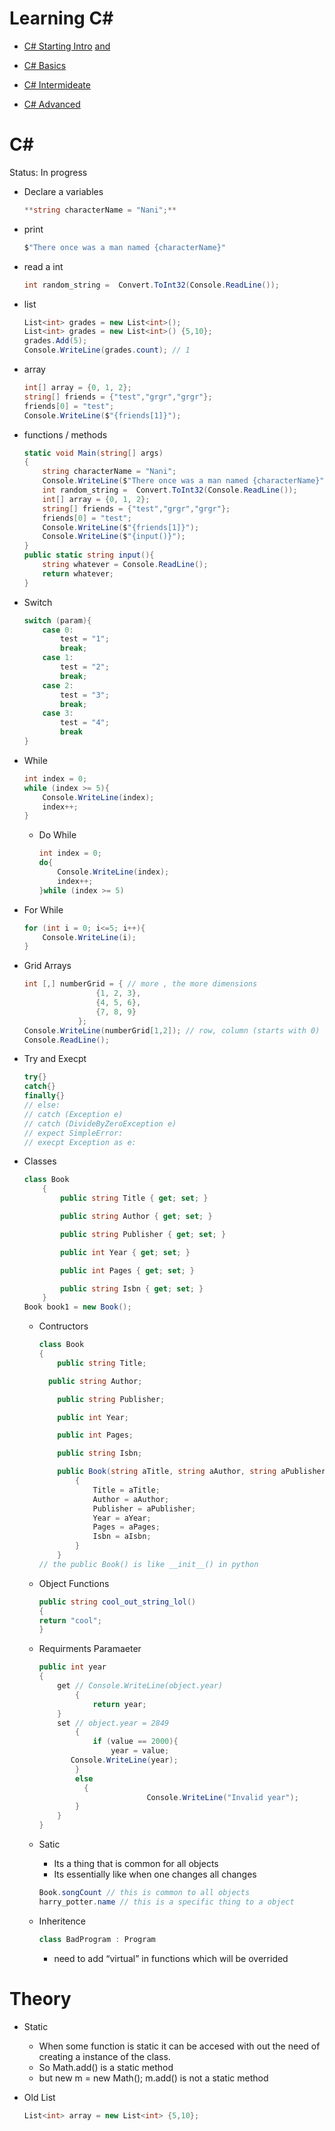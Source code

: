 # Learning C#

- [C# Starting Intro](https://www.youtube.com/watch?v=ravLFzIguCM) [and](https://www.youtube.com/watch?v=6LvQyQvaVZs)

- [C# Basics](https://www.youtube.com/watch?v=GhQdlIFylQ8)

- [C# Intermideate](https://www.youtube.com/watch?v=qOruiBrXlAw)

- [C# Advanced](https://codewithmosh.com/p/the-ultimate-csharp-mastery-series)

# C#

Status: In progress

- Declare a variables
    
    ```csharp
    **string characterName = "Nani";**
    ```
    
- print
    
    ```csharp
    $"There once was a man named {characterName}"
    ```
    
- read a int
    
    ```csharp
    int random_string =  Convert.ToInt32(Console.ReadLine());
    ```
    
- list
    
    ```csharp
    List<int> grades = new List<int>();
    List<int> grades = new List<int>() {5,10};
    grades.Add(5);
    Console.WriteLine(grades.count); // 1
    ```
    
- array
    
    ```csharp
    int[] array = {0, 1, 2};
    string[] friends = {"test","grgr","grgr"};
    friends[0] = "test";
    Console.WriteLine($"{friends[1]}");
    ```
    
- functions / methods
    
    ```csharp
    static void Main(string[] args)
    {
    	string characterName = "Nani";
    	Console.WriteLine($"There once was a man named {characterName}");
    	int random_string =  Convert.ToInt32(Console.ReadLine());
    	int[] array = {0, 1, 2};
    	string[] friends = {"test","grgr","grgr"};
    	friends[0] = "test";
    	Console.WriteLine($"{friends[1]}");
    	Console.WriteLine($"{input()}");
    }
    public static string input(){
    	string whatever = Console.ReadLine();
    	return whatever;
    }
    ```
    
- Switch
    
    ```csharp
    switch (param){
    	case 0:
    		test = "1";
    		break;
    	case 1:
    		test = "2";
    		break;
    	case 2:
    		test = "3";
    		break;
    	case 3:
    		test = "4";
    		break
    }
    ```
    
- While
    
    ```csharp
    int index = 0;
    while (index >= 5){
    	Console.WriteLine(index);
    	index++;
    }
    ```
    
    - Do While
        
        ```csharp
        int index = 0;
        do{
        	Console.WriteLine(index);
        	index++;
        }while (index >= 5)
        ```
        
- For While
    
    ```csharp
    for (int i = 0; i<=5; i++){
    	Console.WriteLine(i);
    }
    ```
    
- Grid Arrays
    
    ```csharp
    int [,] numberGrid = { // more , the more dimensions
                    {1, 2, 3},
                    {4, 5, 6},
                    {7, 8, 9}
                };
    Console.WriteLine(numberGrid[1,2]); // row, column (starts with 0)
    Console.ReadLine();
    ```
    
- Try and Execpt
    
    ```csharp
    try{}
    catch{}
    finally{}
    // else:
    // catch (Exception e)
    // catch (DivideByZeroException e)
    // expect SimpleError:
    // execpt Exception as e:
    ```
    
- Classes
    
    ```csharp
    class Book
        {
            public string Title { get; set; }
    
            public string Author { get; set; }
    
            public string Publisher { get; set; }
    
            public int Year { get; set; }
    
            public int Pages { get; set; }
    
            public string Isbn { get; set; }
        }
    Book book1 = new Book();
    ```
    
    - Contructors
        
        ```csharp
        class Book
        {
        	public string Title;
        
          public string Author;
        
        	public string Publisher;
        
        	public int Year;
        
        	public int Pages;
        
        	public string Isbn;
        
        	public Book(string aTitle, string aAuthor, string aPublisher, int aYear, int aPages,string aIsbn)
                {
                    Title = aTitle;
                    Author = aAuthor;
                    Publisher = aPublisher;
                    Year = aYear;
                    Pages = aPages;
                    Isbn = aIsbn;
                }
            }
        // the public Book() is like __init__() in python
        ```
        
    - Object Functions
        
        ```csharp
        public string cool_out_string_lol()
        {
        return "cool";
        }
        ```
        
    - Requirments Paramaeter
        
        ```csharp
        public int year
        {
        	get // Console.WriteLine(object.year)
        		{
        			return year;
            }
        	set // object.year = 2849
        		{
        			if (value == 2000){
        				year = value;
               Console.WriteLine(year);
        	    }
        	    else
        	      {
        						Console.WriteLine("Invalid year");
                }
        	}
        }
        ```
        
    - Satic
        - Its a thing that is common for all objects
        - Its essentially like when one changes all changes
        
        ```csharp
        Book.songCount // this is common to all objects
        harry_potter.name // this is a specific thing to a object
        ```
        
    - Inheritence
        
        ```csharp
        class BadProgram : Program
        ```
        
        - need to add “virtual” in functions which will be overrided

# Theory

- Static
    - When some function is static it can be accesed with out the need of creating a instance of the class.
    - So Math.add() is a static method
    - but new m = new Math(); m.add() is not a static method
- Old List
    
    ```csharp
    List<int> array = new List<int> {5,10};
    ```
